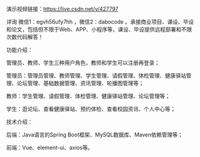 演示视频链接：https://live.csdn.net/v/427797

详询 微信1：egvh56ufy7hh ，微信2：dabocode 。承接商业项目、课设、毕设和论文，包括但不限于Web、APP、小程序等，课设、毕设提供远程部署和不限次数代码解答！

功能介绍：

管理员、教师、学生三种用户角色，教师和学生可以注册再登录；

管理员：管理员管理、教师管理、学生管理、请假管理、体检管理、健康驿站管理、论坛管理、基础数据管理、资讯管理、轮播图管理等；

教师：学生管理、请假管理、体检管理、健康驿站管理、论坛管理等；

学生：逛论坛、查看健康驿站、预约体检、查看校园资讯、个人中心等；

技术介绍：

后端：Java语言的Spring Boot框架、MySQL数据库、Maven依赖管理等；

前端：Vue、element-ui、axios等。

